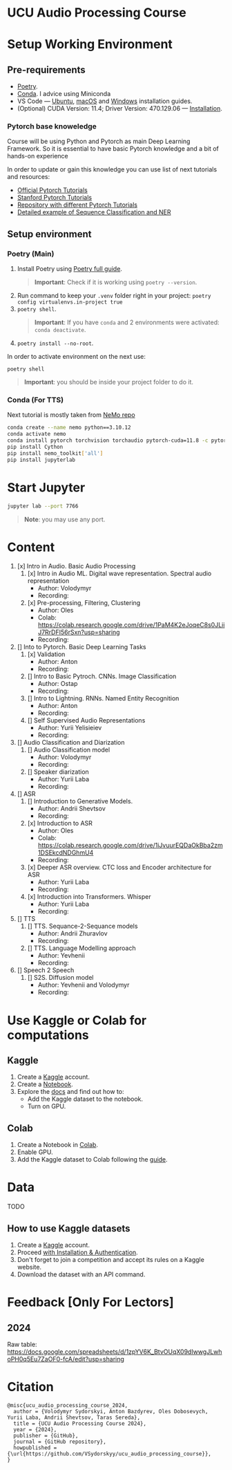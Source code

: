 # UCU Audio Processing Course

# Setup Working Environment  

## Pre-requirements 

- [Poetry](https://python-poetry.org/docs/#installation).
- [Conda](https://conda.io/projects/conda/en/latest/user-guide/install/index.html). I advice using Miniconda
- VS Code — [Ubuntu](https://code.visualstudio.com/docs/setup/linux), [macOS](https://code.visualstudio.com/docs/setup/mac) and [Windows](https://code.visualstudio.com/docs/setup/windows) installation guides.
- (Optional) CUDA Version: 11.4; Driver Version: 470.129.06 — [Installation](https://docs.nvidia.com/cuda/cuda-installation-guide-linux/index.html).

### Pytorch base knoweledge 

Course will be using Python and Pytorch as main Deep Learning Framework. So it is essential to have basic Pytorch knowledge and a bit of hands-on experience

In order to update or gain this knowledge you can use list of next tutorials and resources:
- [Official Pytorch Tutorials](https://pytorch.org/tutorials/)
- [Stanford Pytorch Tutorials](https://web.stanford.edu/class/archive/cs/cs224n/cs224n.1214/materials/CS224N_PyTorch_Tutorial.html)
- [Repository with different Pytorch Tutorials](https://github.com/yunjey/pytorch-tutorial)
- [Detailed example of Sequence Classification and NER](https://github.com/VSydorskyy/iasa_nlp_course/blob/main/Lecture_4/Recurrent_models.ipynb)

## Setup environment 

### Poetry (Main)

1. Install Poetry using [Poetry full guide](https://python-poetry.org/docs/#installation).
    > **Important**: Check if it is working using `poetry --version`.
2. Run command to keep your `.venv` folder right in your project: `poetry config virtualenvs.in-project true`
3. `poetry shell`.
    > **Important**: If you have `conda` and 2 environments were activated: `conda deactivate`.
4. `poetry install --no-root`.

In order to activate environment on the next use:

`poetry shell`

> **Important**: you should be inside your project folder to do it.

### Conda (For TTS)

Next tutorial is mostly taken from [NeMo repo](https://github.com/NVIDIA/NeMo?tab=readme-ov-file#conda)

```bash
conda create --name nemo python==3.10.12
conda activate nemo
conda install pytorch torchvision torchaudio pytorch-cuda=11.8 -c pytorch -c nvidia
pip install Cython
pip install nemo_toolkit['all']
pip install jupyterlab
```

# Start Jupyter

```bash
jupyter lab --port 7766
```

> **Note**: you may use any port.

# Content 

1. [x] Intro in Audio. Basic Audio Processing
    1. [x] Intro in Audio ML. Digital wave representation. Spectral audio representation
        - Author: Volodymyr
        - Recording: 
    2. [x] Pre-processing, Filtering, Clustering
        - Author: Oles
        - Colab: https://colab.research.google.com/drive/1PaM4K2eJoqeC8s0JLiiJ7RrDFI56rSxn?usp=sharing
        - Recording:
2. [] Into to Pytorch. Basic Deep Learning Tasks
    1. [x] Validation 
        - Author: Anton
        - Recording:
    2. [] Intro to Basic Pytroch. CNNs. Image Classification
        - Author: Ostap
        - Recording:
    3. [] Intro to Lightning. RNNs. Named Entity Recognition
        - Author: Anton
        - Recording:
    4. [] Self Supervised Audio Representations
        - Author: Yurii Yelisieiev 
        - Recording:
3. [] Audio Classification and Diarization
    1. [] Audio Classification model
        - Author: Volodymyr
        - Recording: 
    2. [] Speaker diarization 
        - Author: Yurii Laba
        - Recording:
4. [] ASR
    1. [] Introduction to Generative Models.
        - Author: Andrii Shevtsov
        - Recording: 
    2. [x] Introduction to ASR
        - Author: Oles
        - Colab: https://colab.research.google.com/drive/1iJvuurEQDaOkBba2zm1DSEkcdNDGhmU4
        - Recording:
    3. [x] Deeper ASR overview. CTC loss and Encoder architecture for ASR
        - Author: Yurii Laba
        - Recording:
    4. [x] Introduction into Transformers. Whisper
        - Author: Yurii Laba
        - Recording:
5. [] TTS
    1. [] TTS. Sequance-2-Sequance models
        - Author: Andrii Zhuravlov
        - Recording:
    2. [] TTS. Language Modelling approach
        - Author: Yevhenii
        - Recording:
6. [] Speech 2 Speech
    1. [] S2S. Diffusion model 
        - Author: Yevhenii and Volodymyr
        - Recording: 

# Use Kaggle or Colab for computations

## Kaggle 

1. Create a [Kaggle](https://www.kaggle.com/) account.
2. Create a [Notebook](https://www.kaggle.com/code).
3. Explore the [docs](https://www.kaggle.com/docs/notebooks) and find out how to:
    - Add the Kaggle dataset to the notebook.
    - Turn on GPU.

## Colab 

1. Create a Notebook in [Colab](https://colab.research.google.com/).
2. Enable GPU.
3. Add the Kaggle dataset to Colab following the [guide](https://www.geeksforgeeks.org/how-to-import-kaggle-datasets-directly-into-google-colab/).

# Data

TODO

## How to use Kaggle datasets

1. Create a [Kaggle](https://www.kaggle.com/) account.
2. Proceed [with Installation & Authentication](https://www.kaggle.com/docs/api#getting-started-installation-&-authentication).
3. Don't forget to join a competition and accept its rules on a Kaggle website.
4. Download the dataset with an API command.

# Feedback [Only For Lectors]

## 2024

Raw table: https://docs.google.com/spreadsheets/d/1zpYV6K_BtvOUqX09dIwwgJLwhoPH0q5Eu7ZaOF0-fcA/edit?usp=sharing

# Citation

```
@misc{ucu_audio_processing_course_2024,
  author = {Volodymyr Sydorskyi, Anton Bazdyrev, Oles Dobosevych, Yurii Laba, Andrii Shevtsov, Taras Sereda},
  title = {UCU Audio Processing Course 2024},
  year = {2024},
  publisher = {GitHub},
  journal = {GitHub repository},
  howpublished = {\url{https://github.com/VSydorskyy/ucu_audio_processing_course}},
}
```
